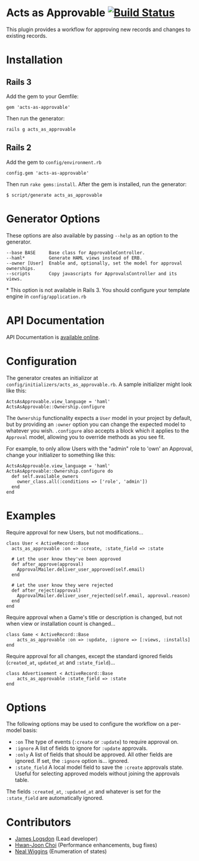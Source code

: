# Acts as Approvable  [![Build Status](https://secure.travis-ci.org/jlogsdon/acts_as_approvable.png)](http://travis-ci.org/jlogsdon/acts_as_approvable?branch=master)

This plugin provides a workflow for approving new records and changes to existing
records.

Installation
============

Rails 3
-------

Add the gem to your Gemfile:

    gem 'acts-as-approvable'

Then run the generator:

    rails g acts_as_approvable

Rails 2
-------

Add the gem to `config/environment.rb`

    config.gem 'acts-as-approvable'

Then run `rake gems:install`. After the gem is installed, run the generator:

    $ script/generate acts_as_approvable

Generator Options
=================

These options are also available by passing `--help` as an option to the generator.

    --base BASE     Base class for ApprovableController.
    --haml*         Generate HAML views instead of ERB.
    --owner [User]  Enable and, optionally, set the model for approval ownerships.
    --scripts       Copy javascripts for ApprovalsController and its views.

\* This option is not available in Rails 3. You should configure your template engine in `config/application.rb`

API Documentation
=================

API Documentation is [available online](http://rubydoc.info/gems/acts-as-approvable/frames).

Configuration
=============

The generator creates an initializor at `config/initializers/acts_as_approvable.rb`. A sample
initializer might look like this:

    ActsAsApprovable.view_language = 'haml'
    ActsAsApprovable::Ownership.configure

The `Ownership` functionality expects a `User` model in your project by default, but by providing
an `:owner` option you can change the expected model to whatever you wish. `.configure` also
accepts a block which it applies to the `Approval` model, allowing you to override methods as
you see fit.

For example, to only allow Users with the "admin" role to 'own' an Approval, change your initializer
to something like this:

    ActsAsApprovable.view_language = 'haml'
    ActsAsApprovable::Ownership.configure do
      def self.available_owners
        owner_class.all(:conditions => ['role', 'admin'])
      end
    end

Examples
========

Require approval for new Users, but not modifications...

    class User < ActiveRecord::Base
      acts_as_approvable :on => :create, :state_field => :state

      # Let the user know they've been approved
      def after_approve(approval)
        ApprovalMailer.deliver_user_approved(self.email)
      end

      # Let the user know they were rejected
      def after_reject(approval)
        ApprovalMailer.deliver_user_rejected(self.email, approval.reason)
      end
    end

Require approval when a Game's title or description is changed, but not when view or installation count is changed...

    class Game < ActiveRecord::Base
        acts_as_approvable :on => :update, :ignore => [:views, :installs]
    end

Require approval for all changes, except the standard ignored fields (`created_at`, `updated_at` and `:state_field`)...

    class Advertisement < ActiveRecord::Base
        acts_as_approvable :state_field => :state
    end

Options
=======

The following options may be used to configure the workflow on a per-model
basis:

 * `:on`            The type of events (`:create` or `:update`) to require approval on.
 * `:ignore`        A list of fields to ignore for `:update` approvals.
 * `:only`          A list of fields that should be approved. All other fields are
                    ignored. If set, the `:ignore` option is... ignored.
 * `:state_field`   A local model field to save the `:create` approvals state. Useful
                    for selecting approved models without joining the approvals table.

The fields `:created_at`, `:updated_at` and whatever is set for the `:state_field`
are automatically ignored.

Contributors
============

 * [James Logsdon](http://github.com/jlogsdon) (Lead developer)
 * [Hwan-Joon Choi](http://github.com/hc5duke) (Performance enhancements, bug fixes)
 * [Neal Wiggins](http://github.com/nwigginsTJ) (Enumeration of states)
